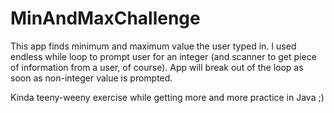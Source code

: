 # MinAndMaxChallenge
This app finds minimum and maximum value the user typed in. I used endless while loop to prompt user for an integer (and scanner to get piece of information from a user, of course). App will break out of the loop as soon as non-integer value is prompted.

Kinda teeny-weeny exercise while getting more and more practice in Java ;)
